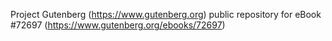 Project Gutenberg (https://www.gutenberg.org) public repository
for eBook #72697 (https://www.gutenberg.org/ebooks/72697)
